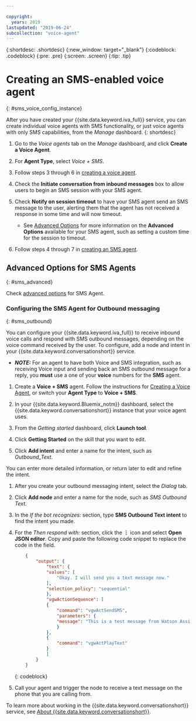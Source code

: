 ```yaml
---

copyright:
  years: 2019
lastupdated: "2019-06-24"
subcollection: "voice-agent"
---
```


{:shortdesc: .shortdesc}
{:new_window: target="_blank"}
{:codeblock: .codeblock}
{:pre: .pre}
{:screen: .screen}
{:tip: .tip}

# Creating an SMS-enabled voice agent
{: #sms_voice_config_instance}

After you have created your {{site.data.keyword.iva_full}} service, you can create individual voice agents with SMS functionality, or just voice agents with only SMS capabilities, from the _Manage_ dashboard.
{: shortdesc}


1. Go to the _Voice agents_ tab on the _Manage_ dashboard, and click **Create a Voice Agent**.

1. For **Agent Type**, select _Voice + SMS_.

2. Follow steps 3 through 6 in [creating a voice agent](/docs/services/voice-agent?topic=voice-agent-config_instance).

3. Check the **Initiate conversation from inbound messages** box to allow users to begin an SMS session with your SMS agent.

4. Check **Notify on session timeout** to have your SMS agent send an SMS message to the user, alerting them that the agent has not received a response in some time and will now timeout. 

    - See [Advanced Options](/docs/services/voice-agent?topic=voice-agent-sms_config_instance#sms_advanced) for more information on the **Advanced Options** available for your SMS agent, such as setting a custom time for the session to timeout.

5. Follow steps 4 through 7 in [creating an SMS agent](/docs/services/voice-agent?topic=voice-agent-sms_config_instance).

## Advanced Options for SMS Agents
{: #sms_advanced}

Check [advanced options](/docs/services/voice-agent?topic=voice-agent-sms_config_instance#sms_advanced) for SMS Agent.

### Configuring the SMS Agent for Outbound messaging
{: #sms_outbound}

You can configure your {{site.data.keyword.iva_full}} to receive inbound voice calls and respond with SMS outbound messages, depending on the voice command received by the user. To configure, add a node and intent in your {{site.data.keyword.conversationshort}} service.

* _**NOTE:**_ For an agent to have both Voice and SMS integration, such as receiving Voice input and sending back an SMS outbound message for a reply, you **must** use a one of your **voice** numbers for the **SMS** agent.

1. Create a **Voice + SMS** agent. Follow the instructions for [Creating a Voice Agent](/docs/services/voice-agent?topic=voice-agent-config_instance), or switch your **Agent Type** to **Voice + SMS**. 

1. In your {{site.data.keyword.Bluemix_notm}} dashboard, select the {{site.data.keyword.conversationshort}} instance that your voice agent uses.

1. From the _Getting started_ dashboard, click **Launch tool**.

1. Click **Getting Started** on the skill that you want to edit.

1. Click **Add intent** and enter a name for the intent, such as _Outbound_Text_.

  You can enter more detailed information, or return later to edit and refine the intent.

1. After you create your outbound messaging intent, select the _Dialog_ tab.

1. Click **Add node** and enter a name for the node, such as _SMS Outbound Text_.

1. In the _If the bot recognizes:_ section, type **SMS Outbound Text intent** to find the intent you made.

1. For the _Then respond with:_ section, click the **&vellip;** icon and select **Open JSON editor**. Copy and paste the following code snippet to replace the code in the field.

    ```json
        {
            "output": {
                "text": {
                "values": [
                    "Okay. I will send you a text message now."
                ],
                "selection_policy": "sequential"
                },
                "vgwActionSequence": [
                {
                    "command": "vgwActSendSMS",
                    "parameters": {
                    "message": "This is a test message from Watson Assistant"
                    }
                },
                {
                    "command": "vgwActPlayText"
                }
                ]
            }
        }
    ```
    {: codeblock}


1. Call your agent and trigger the node to receive a text message on the phone that you are calling from. 

To learn more about working in the {{site.data.keyword.conversationshort}} service, see [About {{site.data.keyword.conversationshort}}](/docs/services/assistant?topic=assistant-index#indext).